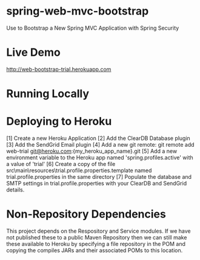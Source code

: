 spring-web-mvc-bootstrap
========================

Use to Bootstrap a New Spring MVC Application with Spring Security

Live Demo
=========

http://web-bootstrap-trial.herokuapp.com

Running Locally
===============



Deploying to Heroku
===================

[1] Create a new Heroku Application
[2] Add the ClearDB Database plugin
[3] Add the SendGrid Email plugin
[4] Add a new git remote: git remote add web-trial git@heroku.com:{my_heroku_app_name}.git
[5] Add a new environment variable to the Heroku app named 'spring.profiles.active' with a value of 'trial'
[6] Create a copy of the file src\main\resources\trial.profile.properties.template named trial.profile.properties in the same directory
[7] Populate the database and SMTP settings in trial.profile.properties with your ClearDB and SendGrid details.

Non-Repository Dependencies
===========================

This project depends on the Respository and Service modules. If we have not published these to a public Maven Repository then we can still make these
available to Heroku by specifying a file repository in the POM and copying the compiles JARs and their associated POMs to this location.

